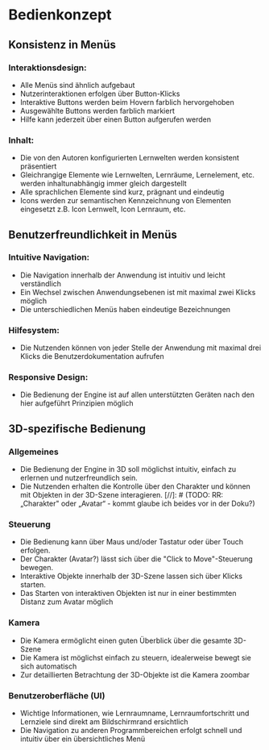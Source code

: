 # Bedienkonzept

## Konsistenz in Menüs

### Interaktionsdesign:
- Alle Menüs sind ähnlich aufgebaut 
- Nutzerinteraktionen erfolgen über Button-Klicks
- Interaktive Buttons werden beim Hovern farblich hervorgehoben 
- Ausgewählte Buttons werden farblich markiert
- Hilfe kann jederzeit über einen Button aufgerufen werden 

### Inhalt:
- Die von den Autoren konfigurierten Lernwelten werden konsistent präsentiert
- Gleichrangige Elemente wie Lernwelten, Lernräume, Lernelement, etc. werden inhaltunabhängig immer gleich dargestellt
- Alle sprachlichen Elemente sind kurz, prägnant und eindeutig 
- Icons werden zur semantischen Kennzeichnung von Elementen eingesetzt z.B. Icon Lernwelt, Icon Lernraum, etc.

## Benutzerfreundlichkeit in Menüs
### Intuitive Navigation:
- Die Navigation innerhalb der Anwendung ist intuitiv und leicht verständlich
- Ein Wechsel zwischen Anwendungsebenen ist mit maximal zwei Klicks möglich
- Die unterschiedlichen Menüs haben eindeutige Bezeichnungen 

### Hilfesystem:
- Die Nutzenden können von jeder Stelle der Anwendung mit maximal drei Klicks die Benutzerdokumentation aufrufen

### Responsive Design:
- Die Bedienung der Engine ist auf allen unterstützten Geräten nach den hier aufgeführt Prinzipien möglich

## 3D-spezifische Bedienung
### Allgemeines

- Die Bedienung der Engine in 3D soll möglichst intuitiv, einfach zu erlernen und nutzerfreundlich sein. 
- Die Nutzenden erhalten die Kontrolle über den Charakter und können mit Objekten in der 3D-Szene interagieren. [//]: # (TODO: RR: „Charakter" oder „Avatar“ - kommt glaube ich beides vor in der Doku?)

### Steuerung

- Die Bedienung kann über Maus und/oder Tastatur oder über Touch erfolgen.
- Der Charakter (Avatar?) lässt sich über die "Click to Move"-Steuerung bewegen. 
- Interaktive Objekte innerhalb der 3D-Szene lassen sich über Klicks starten.
- Das Starten von interaktiven Objekten ist nur in einer bestimmten Distanz zum Avatar möglich

### Kamera

- Die Kamera ermöglicht einen guten Überblick über die gesamte 3D-Szene 
- Die Kamera ist möglichst einfach zu steuern, idealerweise bewegt sie sich automatisch
- Zur detaillierten Betrachtung der 3D-Objekte ist die Kamera zoombar

### Benutzeroberfläche (UI)

- Wichtige Informationen, wie Lernraumname, Lernraumfortschritt und Lernziele sind direkt am Bildschirmrand ersichtlich 
- Die Navigation zu anderen Programmbereichen erfolgt schnell und intuitiv über ein übersichtliches Menü


